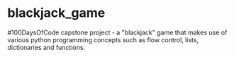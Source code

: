 # blackjack_game
#100DaysOfCode capstone project - a "blackjack"  game that makes use of various python programming concepts such as flow control, lists, dictionaries and functions.

